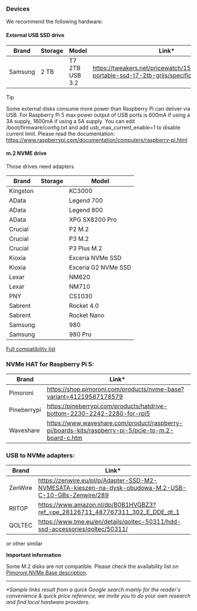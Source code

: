 ### Devices

We recommend the following hardware:



#### External USB SSD drive

| Brand   | Storage | Model                              | Link*                                                                                     | comment                            |
| ------- | ------- | ---------------------------------- | ---------------------------------------------------------------------------------------- | ---------------------------------- |
| Samsung | 2 TB    | T7 2TB USB 3.2                     | https://tweakers.net/pricewatch/1560668/samsung-portable-ssd-t7-2tb-grijs/specificaties/ | **recommended for most users**     |

> [!TIP]
> Some external disks consume more power than Raspberry Pi can deliver via USB. 
> For Raspberry Pi 5 max power output of USB ports is 600mA if using a 3A supply, 1600mA if using a 5A supply. 
> You can edit /boot/firmware/config.txt and add usb_max_current_enable=1 to disable current limit. 
> Please read the documentation: https://www.raspberrypi.com/documentation/computers/raspberry-pi.html



#### m.2 NVME drive
Those drives need adapters

| Brand   | Storage | Model                              |
| ------- | ------- | ---------------------------------- |
| Kingston    |         | KC3000 
| AData   |         | Legend 700
| AData   |         | Legend 800
| AData   |         | XPG SX8200 Pro
| Crucial    |         | P2 M.2
| Crucial    |         | P3 M.2
| Crucial    |         | P3 Plus M.2
| Kioxia    |         | Exceria NVMe SSD
| Kioxia    |         | Exceria G2 NVMe SSD
| Lexar    |         | NM620
| Lexar   |         | NM710
| PNY     |         | CS1030
| Sabrent    |         | Rocket 4.0
| Sabrent    |         | Rocket Nano
| Samsung    |         | 980
| Samsung    |         | 980 Pro

[Full compatibility list](https://shop.pimoroni.com/products/nvme-base?variant=41219587178579)



### NVMe HAT for Raspberry Pi 5:

| Brand   | Link*                                                                                       |
| ------- | ------------------------------------------------------------------------------------------ |
| Pimoroni | https://shop.pimoroni.com/products/nvme-base?variant=41219587178579 | **recommended**     |
| Pineberrypi  | https://pineberrypi.com/products/hatdrive-bottom-2230-2242-2280-for-rpi5 |   |
| Waveshare  | https://www.waveshare.com/product/raspberry-pi/boards-kits/raspberry-pi-5/pcie-to-m.2-board-c.htm |   |



### USB to NVMe adapters:

| Brand   | Link*                                                                                       |
| ------- | ------------------------------------------------------------------------------------------ |
| ZenWire | https://zenwire.eu/pl/p/Adapter-SSD-M2-NVMESATA-kieszen-na-dysk-obudowa-M.2-USB-C-10-GBs-Zenwire/289|
| RIITOP  | https://www.amazon.nl/dp/B0B1HVGBZ3?ref_=pe_28126711_487767311_302_E_DDE_dt_1|
| QOLTEC  | https://www.tme.eu/en/details/qoltec-50311/hdd-ssd-accessories/qoltec/50311/|

or other similar


**Important information**

Some M.2 disks are not compatible. Please check the availability list on [Pimoroni NVMe Base description](https://shop.pimoroni.com/products/nvme-base?variant=41219587178579).


---
_*Sample links result from a quick Google search mainly for the reader's convenience & quick price reference; we invite you to do your own research and find local hardware providers._

